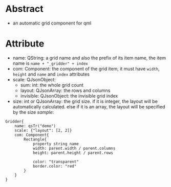 # Abstract
* an automatic grid component for qml

# Attribute
* name: QString: a grid name and also the prefix of its item name, the item name is `name + "_gridder" + index`
* com: Component: the component of the grid item, it must have `width`, `height` and `name` and `index` attributes
* scale: QJsonObject:
    * sum: int: the whole grid count
    * layout: QJsonArray: the rows and columns
    * invisible: QJsonObject: the invisible grid index
* size: int or QJsonArray: the grid size. if it is integer, the layout will be automatically calculated. else if it is an array, the layout will be specified by the size
_sample_:
```
Gridder{
    name: qsTr("demo")
    scale: {"layout": [2, 2]}
    com: Component{
        Rectangle{
            property string name
            width: parent.width / parent.columns
            height: parent.height / parent.rows

            color: "transparent"
            border.color: "red"
        }
    }
}
```
</br>
